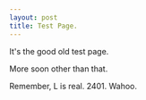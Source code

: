 ```yaml
---
layout: post
title: Test Page.
---
```


It's the good old test page.

More soon other than that.

Remember, L is real. 2401. Wahoo.
